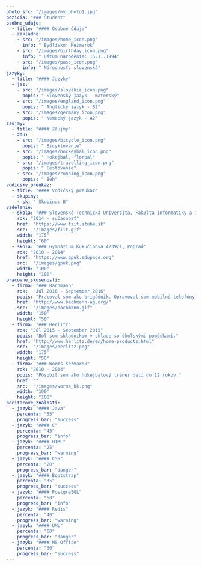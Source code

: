 ```yaml
---
photo_src: "/images/my_photo1.jpg"
pozicia: "### Študent"
osobne_udaje:
  - title: "#### Osobné údaje"
  - zakladne:
    - src: "/images/home_icon.png"
      info: " Bydlisko: Kežmarok"
    - src: "/images/birthday_icon.png"
      info: " Dátum narodenia: 15.11.1994"
    - src: "/images/pass_icon.png"
      info: " Národnosť: slovenská"
jazyky:
  - title: "#### Jazyky"
  - jaz:
    - src: "/images/slovakia_icon.png"
      popis: " Slovenský jazyk - materský"
    - src: "/images/england_icon.png"
      popis: " Anglický jazyk - B2"
    - src: "/images/germany_icon.png"
      popis: " Nemecký jazyk - A2"    
zaujmy:
  - title: "#### Záujmy"
  - zau:
    - src: "/images/bicycle_icon.png"
      popis: " Bicyklovanie"
    - src: "/images/hockeybal_icon.png"
      popis: " Hokejbal, florbal"
    - src: "/images/travelling_icon.png"
      popis: " Cestovanie"
    - src: "/images/running_icon.png"
      popis: " Beh"
vodicsky_preukaz:
  - title: "#### Vodičský preukaz"
  - skupiny:
    - sk: " Skupina: B"
vzdelanie:
  - skola: "### Slovenská Technická Univerzita, Fakulta informatiky a informačných technológií"
    rok: "2014 - sučasnosť"
    href: "https://www.fiit.stuba.sk"
    src:  "/images/fiit.gif"
    width: "175"
    height: "60"
  - skola: "### Gymnázium Kukučínova 4239/1, Poprad"
    rok: "2010 - 2014"
    href: "https://www.gpuk.edupage.org"
    src:  "/images/gpuk.png"
    width: "100"
    height: "100"
pracovne_skusenosti:
  - firma: "### Bachmann"
    rok:  "Júl 2016 - September 2016"
    popis: "Pracoval som ako brigádnik. Opravoval som mobilné telefóny."
    href: "http://www.bachmann-ag.org/"
    src:  "/images/bachmann.gif"
    width: "150"
    height: "50"
  - firma: "### Herlitz"
    rok: "Júl 2015 - September 2015"
    popis: "Bol som skladníkom v sklade so školskými pomôckami."
    href: "http://www.herlitz.de/en/home-products.html"
    src:  "/images/herlitz.png"
    width: "175"
    height: "50"
  - firma: "### Worms Kežmarok"
    rok: "2010 - 2014"
    popis: "Pôsobil som ako hokejbalový tréner detí do 12 rokov."
    href: ""
    src:  "/images/worms_kk.png"
    width: "100"
    height: "100"
pocitacove_znalosti:
  - jazyk: "#### Java"
    percenta: "55"
    progress_bar: "success"
  - jazyk: "#### C"
    percenta: "45"
    progress_bar: "info"
  - jazyk: "#### HTML"
    percenta: "25"
    progress_bar: "warning"
  - jazyk: "#### CSS"
    percenta: "20"
    progress_bar: "danger"
  - jazyk: "#### Bootstrap"
    percenta: "35"
    progress_bar: "success"
  - jazyk: "#### PostgreSQL"
    percenta: "50"
    progress_bar: "info"
  - jazyk: "#### Redis"
    percenta: "40"
    progress_bar: "warning"
  - jazyk: "#### UML"
    percenta: "60"
    progress_bar: "danger"
  - jazyk: "#### MS Office"
    percenta: "60"
    progress_bar: "success"
---
```


